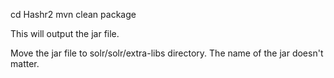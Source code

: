 cd Hashr2
mvn clean package

This will output the jar file.

Move the jar file to solr/solr/extra-libs directory. The name of the jar doesn't matter.
